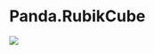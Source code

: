 # Panda.RubikCube
![](https://static.p8b.uk/public/images/Panda/Rubiks-Cube/panda-rubiks-cube.gif) 






